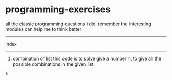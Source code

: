 # programming-exercises
all the classic programming questions i did, remember the interesting modules can help me to think better
_______________________________________________________________________________________________________________________________
index
_______________________________________________________________________________________________________________________________
1. combination of list
this code is to solve give a number n, to give all the possible combinations in the given list

`a`
